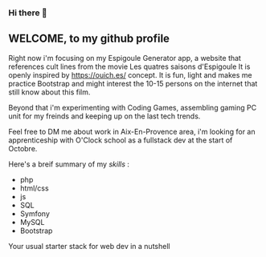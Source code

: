 ### Hi there 👋

## WELCOME, to my github profile

Right now i'm focusing on my Espigoule Generator app, a website that references cult lines from the movie Les quatres saisons d'Espigoule
It is openly inspired by https://ouich.es/ concept. It is fun, light and makes me practice Bootstrap and might interest the 10-15 persons on the internet that still know about this film.

Beyond that i'm experimenting with Coding Games, assembling gaming PC unit for my freinds and keeping up on the last tech trends.

Feel free to DM me about work in Aix-En-Provence area, i'm looking for an apprenticeship with O'Clock school as a fullstack dev at the start of Octobre.

Here's a breif summary of my *skills* :
- php
- html/css
- js
- SQL
- Symfony
- MySQL
- Bootstrap


Your usual starter stack for web dev in a nutshell

<!--

For educational purposes

https://github.com/DonBenvenuto/donbenvenuto.github.io

-->

<!-- Je me connais, si je mets pas ce lien ici je vais le perdre -> https://code-garage.fr/blog/comment-personnaliser-son-profil-github-avec-un-fichier-readme/ https://github.com/abhisheknaiidu/awesome-github-profile-readme -->
